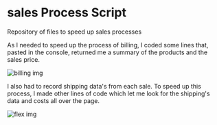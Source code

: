 # sales Process Script
Repository of files to speed up sales processes

As I needed to speed up the process of billing, I coded some lines that, pasted in the console, returned me a summary of the products and the sales price.

![billing img](https://github.com/joacode/salesProcessScript/blob/main/billingData.png?raw=true)



I also had to record shipping data's from each sale. To speed up this process, I made other lines of code which let me look for the shipping's data and costs all over the page.

![flex img](https://github.com/joacode/salesProcessScript/blob/main/deliveryScreenshot.png?raw=true)
